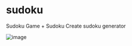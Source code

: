 # sudoku
Sudoku Game + Sudoku Create 
sudoku generator

![image](https://user-images.githubusercontent.com/99910650/175774454-f2e76f8f-934b-4e65-8175-f400b4433606.png)
